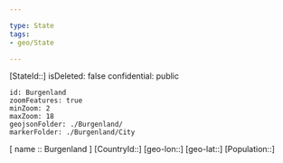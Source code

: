 ```yaml
---

type: State
tags:
- geo/State

---
```

[StateId::]
isDeleted: false
confidential: public
```leaflet
id: Burgenland
zoomFeatures: true 
minZoom: 2 
maxZoom: 18
geojsonFolder: ./Burgenland/
markerFolder: ./Burgenland/City
```

[ name :: Burgenland ]
[CountryId::]
[geo-lon::]
[geo-lat::]
[Population::]

